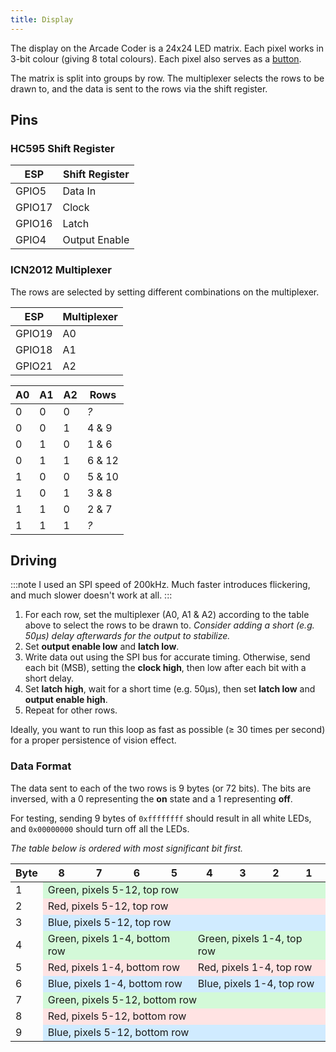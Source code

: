 ```yaml
---
title: Display
---
```


The display on the Arcade Coder is a 24x24 LED matrix. Each pixel works in 3-bit colour (giving 8 total colours). Each pixel also serves as a [button](../button).

The matrix is split into groups by row. The multiplexer selects the rows to be drawn to, and the data is sent to the rows via the shift register.

## Pins

### HC595 Shift Register

| ESP    | Shift Register |
| ------ | -------------- |
| GPIO5  | Data In        |
| GPIO17 | Clock          |
| GPIO16 | Latch          |
| GPIO4  | Output Enable  |

### ICN2012 Multiplexer

The rows are selected by setting different combinations on the multiplexer.

| ESP    | Multiplexer |
| ------ | ----------- |
| GPIO19 | A0          |
| GPIO18 | A1          |
| GPIO21 | A2          |

| A0  | A1  | A2  | Rows   |
| --- | --- | --- | ------ |
| 0   | 0   | 0   | _?_    |
| 0   | 0   | 1   | 4 & 9  |
| 0   | 1   | 0   | 1 & 6  |
| 0   | 1   | 1   | 6 & 12 |
| 1   | 0   | 0   | 5 & 10 |
| 1   | 0   | 1   | 3 & 8  |
| 1   | 1   | 0   | 2 & 7  |
| 1   | 1   | 1   | _?_    |

## Driving

:::note
I used an SPI speed of 200kHz. Much faster introduces flickering, and much slower doesn't work at all.
:::

1. For each row, set the multiplexer (A0, A1 & A2) according to the table above to select the rows to be drawn to. _Consider adding a short (e.g. 50µs) delay afterwards for the output to stabilize._
1. Set **output enable low** and **latch low**.
1. Write data out using the SPI bus for accurate timing. Otherwise, send each bit (MSB), setting the **clock high**, then low after each bit with a short delay.
1. Set **latch high**, wait for a short time (e.g. 50µs), then set **latch low** and **output enable high**.
1. Repeat for other rows.

Ideally, you want to run this loop as fast as possible (≥ 30 times per second) for a proper persistence of vision effect.

### Data Format

The data sent to each of the two rows is 9 bytes (or 72 bits). The bits are inversed, with a 0 representing the **on** state and a 1 representing **off**.

For testing, sending 9 bytes of `0xffffffff` should result in all white LEDs, and `0x00000000` should turn off all the LEDs.

_The table below is ordered with most significant bit first._

<table>
  <thead>
    <tr>
      <th>Byte</th>
      <th>8</th>
      <th>7</th>
      <th>6</th>
      <th>5</th>
      <th>4</th>
      <th>3</th>
      <th>2</th>
      <th>1</th>
    </tr>
  </thead>
  <tbody>
    <tr>
      <td>1</td>
      <td colspan="8"  style="background-color:#d3f9d8;">Green, pixels 5-12, top row</td>
    </tr>
    <tr>
      <td>2</td>
      <td colspan="8" style="background-color:#ffe3e3;">Red, pixels 5-12, top row</td>
    </tr>
    <tr>
      <td>3</td>
      <td colspan="8" style="background-color:#d0ebff;">Blue, pixels 5-12, top row</td>
    </tr>
    <tr>
      <td>4</td>
      <td colspan="4" style="background-color:#d3f9d8;">Green, pixels 1-4, bottom row</td>
      <td colspan="4" style="background-color:#d3f9d8;">Green, pixels 1-4, top row</td>
    </tr>
    <tr>
      <td>5</td>
      <td colspan="4" style="background-color:#ffe3e3;">Red, pixels 1-4, bottom row</td>
      <td colspan="4" style="background-color:#ffe3e3;">Red, pixels 1-4, top row</td>
    </tr>
    <tr>
      <td>6</td>
      <td colspan="4" style="background-color:#d0ebff;">Blue, pixels 1-4, bottom row</td>
      <td colspan="4" style="background-color:#d0ebff;">Blue, pixels 1-4, top row</td>
    </tr>
    <tr>
      <td>7</td>
      <td colspan="8" style="background-color:#d3f9d8;">Green, pixels 5-12, bottom row</td>
    </tr>
    <tr>
      <td>8</td>
      <td colspan="8" style="background-color:#ffe3e3;">Red, pixels 5-12, bottom row</td>
    </tr>
    <tr>
      <td>9</td>
      <td colspan="8" style="background-color:#d0ebff;">Blue, pixels 5-12, bottom row</td>
    </tr>
  </tbody>
</table>
